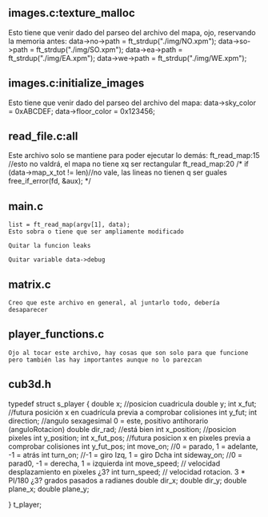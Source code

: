 ## images.c:texture_malloc

Esto tiene que venir dado del parseo del archivo del mapa, ojo, reservando la memoria antes:
	data->no->path = ft_strdup("./img/NO.xpm");
	data->so->path = ft_strdup("./img/SO.xpm");
	data->ea->path = ft_strdup("./img/EA.xpm");
	data->we->path = ft_strdup("./img/WE.xpm");

## images.c:initialize_images

Esto tiene que venir dado del parseo del archivo del mapa:
	data->sky_color = 0xABCDEF;
	data->floor_color = 0x123456;

## read_file.c:all

Este archivo solo se mantiene para poder ejecutar lo demás:
	ft_read_map:15
	//esto no valdrá, el mapa no tiene xq ser rectangular
	ft_read_map:20
	/* 		if (data->map_x_tot != len)//no vale, las lineas no tienen q ser guales
			free_if_error(fd, &aux); */

## main.c
	list = ft_read_map(argv[1], data);
	Esto sobra o tiene que ser ampliamente modificado

	Quitar la funcion leaks

	Quitar variable data->debug

## matrix.c
	Creo que este archivo en general, al juntarlo todo, debería desaparecer

## player_functions.c
	Ojo al tocar este archivo, hay cosas que son solo para que funcione
	pero también las hay importantes aunque no lo parezcan

## cub3d.h
typedef struct s_player
{
	double	x;				//posicion cuadricula
	double	y;
	int		x_fut;			//futura posición x en cuadrícula previa a comprobar colisiones
	int		y_fut;
	int		direction;		//angulo sexagesimal 0 = este, positivo antihorario (anguloRotacion)
	double	dir_rad;		//está bien
	int		x_position;		//posicion pixeles
	int		y_position;
	int		x_fut_pos;	//futura posicion x en pixeles previa a comprobar colisiones
	int		y_fut_pos;
	int		move_on;		//0 = parado, 1 = adelante, -1 = atrás
	int		turn_on;		//-1 = giro Izq, 1 = giro Dcha
	int		sideway_on;		//0 = parad0, -1 = derecha, 1 = izquierda
	int		move_speed;		// velocidad desplazamiento en pixeles ¿3?
	int		turn_speed;		// velocidad rotacion. 3 * PI/180 ¿3? grados pasados a radianes
	double	dir_x;
	double	dir_y;
	double	plane_x;
	double	plane_y;

}	t_player;


